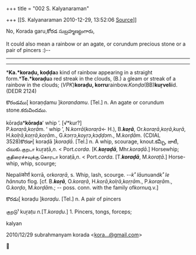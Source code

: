 +++
title = "002 S. Kalyanaraman"

+++
[[S. Kalyanaraman	2010-12-29, 13:52:06 [Source](https://groups.google.com/g/bvparishat/c/FIS2joMVyN0)]]



No, Korada garu,కోరడ సుబ్రహ్మణ్యంగారు,

  

It could also mean a rainbow or an agate, or corundum precious stone or a pair of pincers :)--

***  
***

***Ka.*koraḍu, koḍḍa**a kind of rainbow appearing in a straight form.***Te.*koraḍu**a red streak in the clouds, (B.) a gleam or streak of a rainbow in the clouds; (*VPK*)**koraḍu, korru**rainbow.*Konḍa*(BB)**kuṟveli**id. (DEDR 2124)

  

కొరండము\[ koraṇḍamu \]*korandamu*. \[Tel.\] n. An agate or corundum stone.కరువిందము.

kōraḍa\***kōraḍa**ʻ whip ʼ. \[√\*kur?\]  
P.*koraṛā*,*koṛā*m. ʻ whip ʼ, N.*korrā*(*koraṛā*← H.), B.***koṛā***, Or.*koraṛā*,*koṛā*,*kuṛā*, H.*kolṛā*,*koṛṛā*,*koṛā*m., G.*kɔrṛɔ*,*koyṛɔ*,*kɔḍḍɔ*m., M.*korḍā*m. (CDIAL 3528)కొరడా\[ koraḍā \]*koraḍā*. \[Tel.\] n. A whip, scourage, knout.కమ్చీ, జాటీ, చబుకు.குறடா kuṟaṭā,*n*. \< Port.*corda*. \[K.***koṟaḍā***, Mhr.*koraḍā*.\] Horsewhip; குதிரைச்சவுக்கு.கொரடா koraṭā,*n*. \< Port.*corda*. \[T.***koraḍā***, M.*koraṭā*.\] Horse-whip, whip, scourge;

  

Nepaliकोर्रा korrā, or*koraṛā*, s. Whip, lash, scourge. --*k˚ lāunu*and*k˚ le hānnu*to flog. \[cf. B.***koṛā***, O.*koraṛā*, H.*koṛā*,*kolṛā*,*koṛṛā*m., P.*koraṛā*m., G.*korḍo*, M.*korḍā*m.; -- poss. conn. with the family of*kornu*q.v.\]

  

  

కొరడు\[ koraḍu \]*koraḍu*. \[Tel.\] n. A pair of pincers

  

குறடு¹ kuṟaṭu *n.*\[T.*koraḍu*.\] 1. Pincers, tongs, forceps;  
  
kalyan

  

2010/12/29 subrahmanyam korada \<[kora...@gmail.com]()\>



